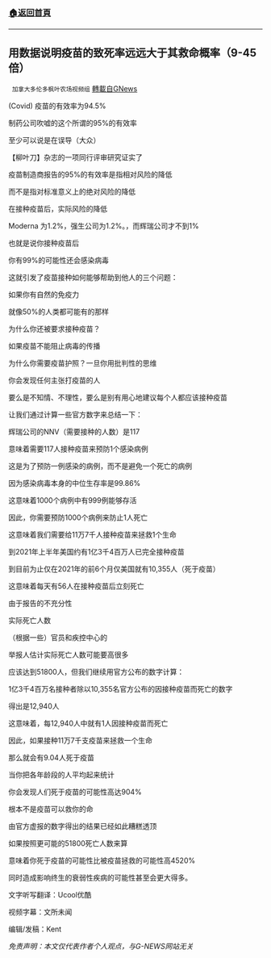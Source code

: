 ###  [:house:返回首頁](https://github.com/ourhimalayas/txt)
---


## 用数据说明疫苗的致死率远远大于其救命概率（9-45倍）
` 加拿大多伦多枫叶农场视频组` [轉載自GNews](https://gnews.org/zh-hans/1596427/)

(Covid) 疫苗的有效率为94.5%

制药公司吹嘘的这个所谓的95%的有效率

至少可以说是在误导（大众）

【柳叶刀】杂志的一项同行评审研究证实了

疫苗制造商报告的95%的有效率是指相对风险的降低

而不是指对标准意义上的绝对风险的降低

在接种疫苗后，实际风险的降低

Moderna 为1.2%，强生公司为1.2%。，而辉瑞公司才不到1%

也就是说你接种疫苗后

你有99%的可能性还会感染病毒

这就引发了疫苗接种如何能够帮助到他人的三个问题：

如果你有自然的免疫力

就像50%的人类都可能有的那样

为什么你还被要求接种疫苗？

如果疫苗不能阻止病毒的传播

为什么你需要疫苗护照？一旦你用批判性的思维

你会发现任何主张打疫苗的人

要么是不知情、不理性，要么是别有用心地建议每个人都应该接种疫苗

让我们通过计算一些官方数字来总结一下：

辉瑞公司的NNV（需要接种的人数）是117

意味着需要117人接种疫苗来预防1个感染病例

这是为了预防一例感染的病例，而不是避免一个死亡的病例

因为感染病毒本身的中位生存率是99.86%

这意味着1000个病例中有999例能够存活

因此，你需要预防1000个病例来防止1人死亡

这意味着我们需要给11万7千人接种疫苗来拯救1个生命

到2021年上半年美国约有1亿3千4百万人已完全接种疫苗

到目前为止仅在2021年的前6个月仅美国就有10,355人（死于疫苗）

这意味着每天有56人在接种疫苗后立刻死亡

由于报告的不充分性

实际死亡人数

（根据一些）官员和疾控中心的

举报人估计实际死亡人数可能要高很多

应该达到51800人，但我们继续用官方公布的数字计算：

1亿3千4百万名接种者除以10,355名官方公布的因接种疫苗而死亡的数字

得出是12,940人

这意味着，每12,940人中就有1人因接种疫苗而死亡

因此，如果接种11万7千支疫苗来拯救一个生命

那么就会有9.04人死于疫苗

当你把各年龄段的人平均起来统计

你会发现人们死于疫苗的可能性高达904%

根本不是疫苗可以救你的命

由官方虚报的数字得出的结果已经如此糟糕透顶

如果按照更可能的51800死亡人数来算

意味着你死于疫苗的可能性比被疫苗拯救的可能性高4520%

同时造成影响终生的衰弱性疾病的可能性甚至会更大得多。

文字听写翻译：Ucool优酷

视频字幕：文所未闻

编辑/发稿：Kent

*免责声明：本文仅代表作者个人观点，与G-NEWS网站无关*
